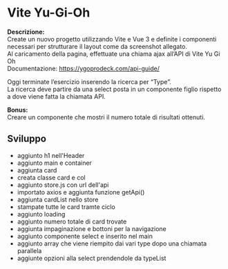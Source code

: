 Vite Yu-Gi-Oh  
===

**Descrizione:**  
Create un nuovo progetto utilizzando Vite e Vue 3 e definite i componenti necessari per strutturare il layout come da screenshot allegato.  
Al caricamento della pagina, effettuate una chiama ajax all’API di Vite Yu Gi Oh  
Documentazione: https://ygoprodeck.com/api-guide/  

Oggi terminate l’esercizio inserendo la ricerca per “Type”.  
La ricerca deve partire da una select posta in un componente figlio rispetto a dove viene fatta la chiamata API.

**Bonus:**  
Creare un componente che mostri il numero totale di risultati ottenuti.

## Sviluppo
- aggiunto h1 nell'Header
- aggiunto main e container
- aggiunta card
- creata classe card e col
- aggiunto store.js con url dell'api
- importato axios e aggiunta funzione getApi()
- aggiunta cardList nello store
- stampate tutte le card tramte ciclo
- aggiunto loading
- aggiunto numero totale di card trovate
- aggiunta impaginazione e bottoni per la navigazione
- aggiunto componente select e inserito nel main
- aggiunto array che viene riempito dai vari type dopo una chiamata parallela
- aggiunte opzioni alla select prendendole da typeList